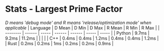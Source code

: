 # Stats - Largest Prime Factor
*D means 'debug mode' and R means 'release/optimization mode' when applicable*
| Language | D Mean | D Min | D Max  | R Mean | R Min | R Max |
| -------- | ------ | ----- | ------ | ------ | ----- | ----- |
| Python   | 9.7ms  | 9.2ms | 11.2ms |        |       |       |
| C++      | 0.4ms  | 0.4ms | 1.2ms  | 0.4ms  | 0.4ms | 1.2ms |
| Rust     | 0.2ms  | 0.2ms | 1ms    | 0.2ms  | 0.2ms | 0.9ms |

